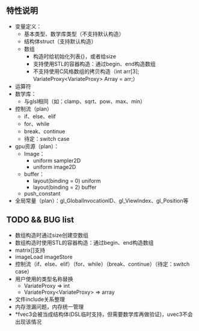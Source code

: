 ## 特性说明
- 变量定义：
  - 基本类型、数学库类型（不支持默认构造）
  - 结构体struct（支持默认构造）
  - 数组
    - 构造时给初始化列表{}，或者给size
    - 支持使用STL的容器构造：通过begin、end构造数组
    - 不支持使用C风格数组的拷贝构造（int arr[3]; VariateProxy<VariateProxy<int>> Array = arr;）
- 运算符
- 数学库：
  - 与glsl相同（如：clamp、sqrt、pow、max、min）
- 控制流（plan）
  - if、else、elif
  - for、while
  - break、continue
  - 待定：switch case
- gpu资源（plan）：
  - Image：
    - uniform sampler2D
    - uniform image2D
  - buffer：
    - layout(binding = 0) uniform
    - layout(binding = 2) buffer
  - push_constant
- 全局常量（plan）：gl_GlobalInvocationID、gl_ViewIndex、gl_Position等

## TODO && BUG list
- 数组构造时通过size创建空数组
- 数组构造时使用STL的容器构造：通过begin、end构造数组
- matrix[]支持
- imageLoad imageStore
- 控制流（if、else、elif）（for、while）（break、continue）（待定：switch case）
- 用户使用的类型名称替换
  - VariateProxy<int> => int
  - VariateProxy<VariateProxy<int>> => array<int>
- 文件include关系整理
- 内存泄漏问题，内存统一管理
- *fvec3会被当成结构体(DSL临时支持，但需要数学库再做验证)，uvec3不会出现该情况
